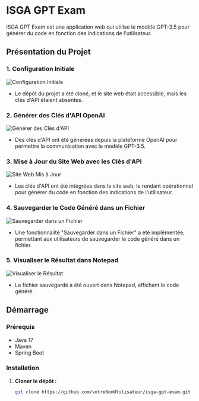 # ISGA GPT Exam

ISGA GPT Exam est une application web qui utilise le modèle GPT-3.5 pour générer du code en fonction des indications de l'utilisateur.

## Présentation du Projet

### 1. Configuration Initiale

![Configuration Initiale](chemin/vers/premiere/image.png)

- Le dépôt du projet a été cloné, et le site web était accessible, mais les clés d'API étaient absentes.

### 2. Générer des Clés d'API OpenAI

![Générer des Clés d'API](chemin/vers/deuxieme/image.png)

- Des clés d'API ont été générées depuis la plateforme OpenAI pour permettre la communication avec le modèle GPT-3.5.

### 3. Mise à Jour du Site Web avec les Clés d'API

![Site Web Mis à Jour](chemin/vers/troisieme/image.png)

- Les clés d'API ont été intégrées dans le site web, le rendant opérationnel pour générer du code en fonction des indications de l'utilisateur.

### 4. Sauvegarder le Code Généré dans un Fichier

![Sauvegarder dans un Fichier](chemin/vers/quatrieme/image.png)

- Une fonctionnalité "Sauvegarder dans un Fichier" a été implémentée, permettant aux utilisateurs de sauvegarder le code généré dans un fichier.

### 5. Visualiser le Résultat dans Notepad

![Visualiser le Résultat](chemin/vers/cinquieme/image.png)

- Le fichier sauvegardé a été ouvert dans Notepad, affichant le code généré.

## Démarrage

### Prérequis
- Java 17
- Maven
- Spring Boot

### Installation

1. **Cloner le dépôt :**

   ```bash
   git clone https://github.com/votreNomUtilisateur/isga-gpt-exam.git

